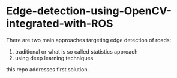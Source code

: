 # Edge-detection-using-OpenCV-integrated-with-ROS

There are two main approaches targeting edge detection of roads: 
1. traditional or what is so called statistics approach 
2. using deep learning techniques


this repo addresses first solution. 
